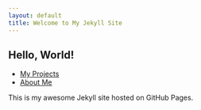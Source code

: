```yaml
---
layout: default
title: Welcome to My Jekyll Site
---
```


## Hello, World!

- [My Projects](/projects/)
- [About Me](/about/)

This is my awesome Jekyll site hosted on GitHub Pages.